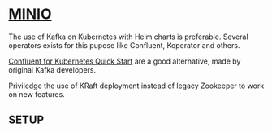 # [MINIO](https://min.io)

The use of Kafka on Kubernetes with Helm charts is preferable. Several operators exists for this pupose like Confluent, Koperator and others.

[Confluent for Kubernetes Quick Start](https://docs.confluent.io/operator/current/co-quickstart.html) are a good alternative, made by original Kafka developers.

Priviledge the use of KRaft deployment instead of legacy Zookeeper to work on new features.

## SETUP